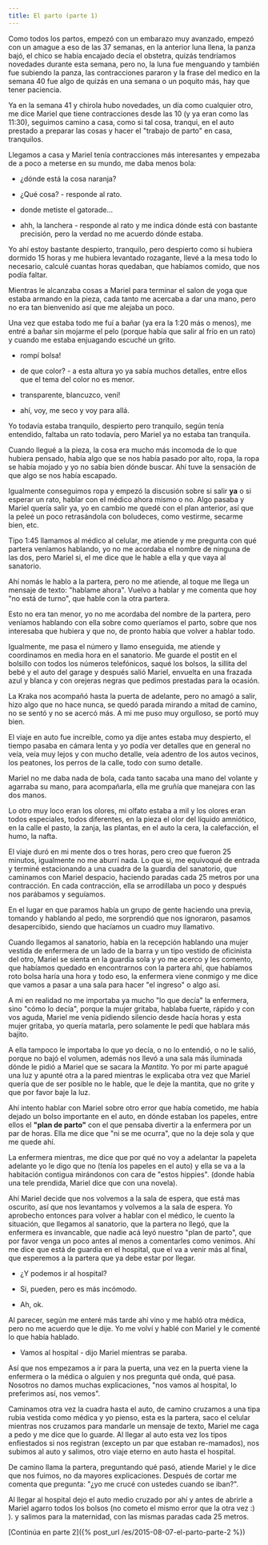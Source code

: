 ```yaml
---
title: El parto (parte 1)
---
```


Como todos los partos, empezó con un embarazo muy avanzado, empezó con un
amague a eso de las 37 semanas, en la anterior luna llena, la panza bajó, el
chico se había encajado decía el obstetra, quizás tendríamos novedades durante
esta semana, pero no, la luna fue menguando y también fue subiendo la panza,
las contracciones pararon y la frase del medico en la semana 40 fue algo de
quizás en una semana o un poquito más, hay que tener paciencia.

Ya en la semana 41 y chirola hubo novedades, un día como cualquier otro, me
dice Mariel que tiene contracciones desde las 10 (y ya eran como las 11:30),
seguimos camino a casa, como si tal cosa, tranqui, en el auto prestado a
preparar las cosas y hacer el "trabajo de parto" en casa, tranquilos.

Llegamos a casa y Mariel tenía contracciones más interesantes y empezaba de a
poco a meterse en su mundo, me daba menos bola:

- ¿dónde está la cosa naranja?

- ¿Qué cosa? - responde al rato.

- donde metiste el gatorade...

- ahh, la lanchera - responde al rato y me indica dónde está con bastante
  precisión, pero la verdad no me acuerdo dónde estaba.
  
Yo ahí estoy bastante despierto, tranquilo, pero despierto como si hubiera
dormido 15 horas y me hubiera levantado rozagante, llevé a la mesa todo lo
necesario, calculé cuantas horas quedaban, que habíamos comido, que nos podía
faltar.

Mientras le alcanzaba cosas a Mariel para terminar el salon de yoga que
estaba armando en la pieza, cada tanto me acercaba a dar una mano, pero no era
tan bienvenido así que me alejaba un poco.

Una vez que estaba todo me fuí a bañar (ya era la 1:20 más o menos), me entré a
bañar sin mojarme el pelo (porque había que salir al frío en un rato) y cuando
me estaba enjuagando escuché un grito.

- rompí bolsa!

- de que color? - a esta altura yo ya sabía muchos detalles, entre ellos que el
  tema del color no es menor.
  
- transparente, blancuzco, vení!

- ahí, voy, me seco y voy para allá.

Yo todavía estaba tranquilo, despierto pero tranquilo, según tenía entendido,
faltaba un rato todavía, pero Mariel ya no estaba tan tranquila.

Cuando llegué a la pieza, la cosa era mucho más incomoda de lo que hubiera
pensado, había algo que se nos había pasado por alto, ropa, la ropa se había
mojado y yo no sabía bien dónde buscar. Ahí tuve la sensación de que algo se
nos había escapado.

Igualmente conseguimos ropa y empezó la discusión sobre si salir **ya** o si
esperar un rato, hablar con el médico ahora mismo o no. Algo pasaba y Mariel
quería salir ya, yo en cambio me quedé con el plan anterior, así que la peleé
un poco retrasándola con boludeces, como vestirme, secarme bien, etc.

Tipo 1:45 llamamos al médico al celular, me atiende y me pregunta con qué
partera veníamos hablando, yo no me acordaba el nombre de ninguna de las dos,
pero Mariel si, el me dice que le hable a ella y que vaya al sanatorio.

Ahí nomás le hablo a la partera, pero no me atiende, al toque me llega un
mensaje de texto: "hablame ahora". Vuelvo a hablar y me comenta que hoy "no
está de turno", que hable con la otra partera.

Esto no era tan menor, yo no me acordaba del nombre de la partera, pero
veníamos hablando con ella sobre como queríamos el parto, sobre que nos
interesaba que hubiera y que no, de pronto había que volver a hablar todo.

Igualmente, me pasa el número y llamo enseguida, me atiende y coordinamos en
media hora en el sanatorio. Me guarde el postit en el bolsillo con todos los
números telefónicos, saqué los bolsos, la sillita del bebé y el auto del garage
y después salió Mariel, envuelta en una frazada azul y blanca y con orejeras
negras que pedimos prestadas para la ocasión.

La Kraka nos acompañó hasta la puerta de adelante, pero no amagó a salir, hizo
algo que no hace nunca, se quedó parada mirando a mitad de camino, no se sentó
y no se acercó más. A mi me puso muy orgulloso, se portó muy bien.

El viaje en auto fue increíble, como ya dije antes estaba muy despierto, el
tiempo pasaba en cámara lenta y yo podía ver detalles que en general no veía,
veía muy lejos y con mucho detalle, veía adentro de los autos vecinos, los
peatones, los perros de la calle, todo con sumo detalle.

Mariel no me daba nada de bola, cada tanto sacaba una mano del volante y
agarraba su mano, para acompañarla, ella me gruñía que manejara con las dos
manos.

Lo otro muy loco eran los olores, mi olfato estaba a mil y los olores eran
todos especiales, todos diferentes, en la pieza el olor del líquido amniótico,
en la calle el pasto, la zanja, las plantas, en el auto la cera, la
calefacción, el humo, la nafta.

El viaje duró en mi mente dos o tres horas, pero creo que fueron 25 minutos,
igualmente no me aburrí nada. Lo que si, me equivoqué de entrada y terminé
estacionando a una cuadra de la guardia del sanatorio, que caminamos con Mariel
despacio, haciendo paradas cada 25 metros por una contracción. En cada
contracción, ella se arrodillaba un poco y después nos parábamos y seguíamos.

En el lugar en que paramos había un grupo de gente haciendo una previa, tomando
y hablando al pedo, me sorprendió que nos ignoraron, pasamos desapercibido,
siendo que hacíamos un cuadro muy llamativo.

Cuando llegamos al sanatorio, había en la recepción hablando una mujer vestida
de enfermera de un lado de la barra y un tipo vestido de oficinista del otro,
Mariel se sienta en la guardia sola y yo me acerco y les comento, que habíamos
quedado en encontrarnos con la partera ahí, que habíamos roto bolsa haría una
hora y todo eso, la enfermera viene conmigo y me dice que vamos a pasar a una
sala para hacer "el ingreso" o algo así.

A mi en realidad no me importaba ya mucho "lo que decía" la enfermera, sino
"cómo lo decía", porque la mujer gritaba, hablaba fuerte, rápido y con vos
aguda, Mariel me venía pidiendo silencio desde hacía horas y esta mujer
gritaba, yo quería matarla, pero solamente le pedí que hablara más bajito.

A ella tampoco le importaba lo que yo decía, o no lo entendió, o no le salió,
porque no bajó el volumen, además nos llevó a una sala más iluminada dónde le
pidió a Mariel que se sacara la *Mantita*. Yo por mi parte apagué una luz y
apunté otra a la pared mientras le explicaba otra vez que Mariel quería que de
ser posible no le hable, que le deje la mantita, que no grite y que por favor
baje la luz.

Ahí intento hablar con Mariel sobre otro error que había cometido, me había
dejado un bolso importante en el auto, en dónde estaban los papeles, entre
ellos el **"plan de parto"** con el que pensaba divertir a la enfermera por un
par de horas. Ella me dice que "ni se me ocurra", que no la deje sola y que me
quede ahí.

La enfermera mientras, me dice que por qué no voy a adelantar la papeleta
adelante yo le digo que no (tenía los papeles en el auto) y ella se va a la
habitación contigua mirándonos con cara de "estos hippies". (donde había una
tele prendida, Mariel dice que con una novela).

Ahí Mariel decide que nos volvemos a la sala de espera, que está mas oscurito,
así que nos levantamos y volvemos a la sala de espera. Yo aprobecho entonces
para volver a hablar con el médico, le cuento la situación, que llegamos al
sanatorio, que la partera no llegó, que la enfermera es invancable, que nadie
acá leyó nuestro "plan de parto", que por favor venga un poco antes al menos a
comentarles como venimos. Ahí me dice que está de guardia en el hospital, que
el va a venir más al final, que esperemos a la partera que ya debe estar por
llegar.

- ¿Y podemos ir al hospital?

- Si, pueden, pero es más incómodo.

- Ah, ok.

Al parecer, según me enteré más tarde ahí vino y me habló otra médica, pero no
me acuerdo que le dije. Yo me volví y hablé con Mariel y le comenté lo que
había hablado.

- Vamos al hospital - dijo Mariel mientras se paraba.

Así que nos empezamos a ir para la puerta, una vez en la puerta viene la
enfermera o la médica o alguien y nos pregunta qué onda, qué pasa. Nosotros no
damos muchas explicaciones, "nos vamos al hospital, lo preferimos así, nos
vemos".

Caminamos otra vez la cuadra hasta el auto, de camino cruzamos a una tipa rubia
vestida como médica y yo pienso, esta es la partera, saco el celular mientras
nos cruzamos para mandarle un mensaje de texto, Mariel me caga a pedo y me dice
que lo guarde. Al llegar al auto esta vez los tipos enfiestados si nos
registran (excepto un par que estaban re-mamados), nos subimos al auto y
salimos, otro viaje eterno en auto hasta el hospital.

De camino llama la partera, preguntando qué pasó, atiende Mariel y le dice que
nos fuimos, no da mayores explicaciones. Después de cortar me comenta que
pregunta: "¿yo me crucé con ustedes cuando se iban?".

Al llegar al hospital dejo el auto medio cruzado por ahí y antes de abrirle a
Mariel agarro todos los bolsos (no cometo el mismo error que la otra vez :) ).
y salimos para la maternidad, con las mismas paradas cada 25 metros.

[Continúa en parte 2]({% post_url /es/2015-08-07-el-parto-parte-2 %})
